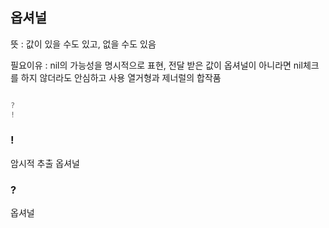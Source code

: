 ## 옵셔널

뜻 : 값이 있을 수도 있고, 없을 수도 있음

필요이유 : nil의 가능성을 명시적으로 표현, 전달 받은 값이 옵셔널이 아니라면 nil체크를 하지 않더라도 안심하고 사용
열거형과 제너럴의 합작품

```swift

?
!
```
### !
암시적 추출 옵셔널

### ? 
옵셔널